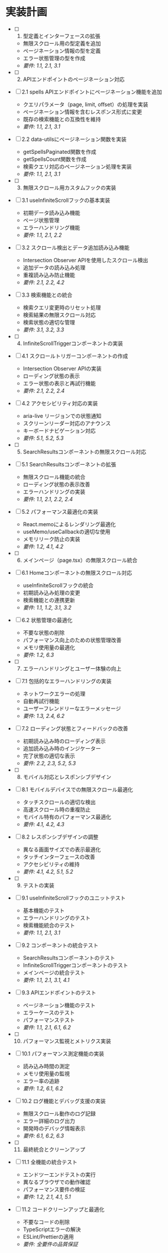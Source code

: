 # 実装計画

- [ ] 1. 型定義とインターフェースの拡張
  - 無限スクロール用の型定義を追加
  - ページネーション情報の型を定義
  - エラー状態管理の型を作成
  - _要件: 1.1, 2.1, 3.1_

- [ ] 2. APIエンドポイントのページネーション対応
- [ ] 2.1 spells APIエンドポイントにページネーション機能を追加
  - クエリパラメータ（page, limit, offset）の処理を実装
  - ページネーション情報を含むレスポンス形式に変更
  - 既存の検索機能との互換性を維持
  - _要件: 1.1, 2.1, 3.1_

- [ ] 2.2 data-utilsにページネーション関数を実装
  - getSpellsPaginated関数を作成
  - getSpellsCount関数を作成
  - 検索クエリ対応のページネーション処理を実装
  - _要件: 1.1, 2.1, 3.1_

- [ ] 3. 無限スクロール用カスタムフックの実装
- [ ] 3.1 useInfiniteScrollフックの基本実装
  - 初期データ読み込み機能
  - ページ状態管理
  - エラーハンドリング機能
  - _要件: 1.1, 2.1, 2.2_

- [ ] 3.2 スクロール検出とデータ追加読み込み機能
  - Intersection Observer APIを使用したスクロール検出
  - 追加データの読み込み処理
  - 重複読み込み防止機能
  - _要件: 2.1, 2.2, 4.2_

- [ ] 3.3 検索機能との統合
  - 検索クエリ変更時のリセット処理
  - 検索結果の無限スクロール対応
  - 検索状態の適切な管理
  - _要件: 3.1, 3.2, 3.3_

- [ ] 4. InfiniteScrollTriggerコンポーネントの実装
- [ ] 4.1 スクロールトリガーコンポーネントの作成
  - Intersection Observer APIの実装
  - ローディング状態の表示
  - エラー状態の表示と再試行機能
  - _要件: 2.1, 2.2, 2.4_

- [ ] 4.2 アクセシビリティ対応の実装
  - aria-live リージョンでの状態通知
  - スクリーンリーダー対応のアナウンス
  - キーボードナビゲーション対応
  - _要件: 5.1, 5.2, 5.3_

- [ ] 5. SearchResultsコンポーネントの無限スクロール対応
- [ ] 5.1 SearchResultsコンポーネントの拡張
  - 無限スクロール機能の統合
  - ローディング状態の表示改善
  - エラーハンドリングの実装
  - _要件: 1.1, 2.1, 2.2, 2.4_

- [ ] 5.2 パフォーマンス最適化の実装
  - React.memoによるレンダリング最適化
  - useMemo/useCallbackの適切な使用
  - メモリリーク防止の実装
  - _要件: 1.2, 4.1, 4.2_

- [ ] 6. メインページ（page.tsx）の無限スクロール統合
- [ ] 6.1 Homeコンポーネントの無限スクロール対応
  - useInfiniteScrollフックの統合
  - 初期読み込み処理の変更
  - 検索機能との連携更新
  - _要件: 1.1, 1.2, 3.1, 3.2_

- [ ] 6.2 状態管理の最適化
  - 不要な状態の削除
  - パフォーマンス向上のための状態管理改善
  - メモリ使用量の最適化
  - _要件: 1.2, 6.3_

- [ ] 7. エラーハンドリングとユーザー体験の向上
- [ ] 7.1 包括的なエラーハンドリングの実装
  - ネットワークエラーの処理
  - 自動再試行機能
  - ユーザーフレンドリーなエラーメッセージ
  - _要件: 1.3, 2.4, 6.2_

- [ ] 7.2 ローディング状態とフィードバックの改善
  - 初期読み込み時のローディング表示
  - 追加読み込み時のインジケーター
  - 完了状態の適切な表示
  - _要件: 2.2, 2.3, 5.2, 5.3_

- [ ] 8. モバイル対応とレスポンシブデザイン
- [ ] 8.1 モバイルデバイスでの無限スクロール最適化
  - タッチスクロールの適切な検出
  - 高速スクロール時の重複防止
  - モバイル特有のパフォーマンス最適化
  - _要件: 4.1, 4.2, 4.3_

- [ ] 8.2 レスポンシブデザインの調整
  - 異なる画面サイズでの表示最適化
  - タッチインターフェースの改善
  - アクセシビリティの維持
  - _要件: 4.1, 4.2, 5.1, 5.2_

- [ ] 9. テストの実装
- [ ] 9.1 useInfiniteScrollフックのユニットテスト
  - 基本機能のテスト
  - エラーハンドリングのテスト
  - 検索機能統合のテスト
  - _要件: 1.1, 2.1, 3.1_

- [ ] 9.2 コンポーネントの統合テスト
  - SearchResultsコンポーネントのテスト
  - InfiniteScrollTriggerコンポーネントのテスト
  - メインページの統合テスト
  - _要件: 1.1, 2.1, 3.1, 4.1_

- [ ] 9.3 APIエンドポイントのテスト
  - ページネーション機能のテスト
  - エラーケースのテスト
  - パフォーマンステスト
  - _要件: 1.1, 2.1, 6.1, 6.2_

- [ ] 10. パフォーマンス監視とメトリクス実装
- [ ] 10.1 パフォーマンス測定機能の実装
  - 読み込み時間の測定
  - メモリ使用量の監視
  - エラー率の追跡
  - _要件: 1.2, 6.1, 6.2_

- [ ] 10.2 ログ機能とデバッグ支援の実装
  - 無限スクロール動作のログ記録
  - エラー詳細のログ出力
  - 開発時のデバッグ情報表示
  - _要件: 6.1, 6.2, 6.3_

- [ ] 11. 最終統合とクリーンアップ
- [ ] 11.1 全機能の統合テスト
  - エンドツーエンドテストの実行
  - 異なるブラウザでの動作確認
  - パフォーマンス要件の検証
  - _要件: 1.2, 2.1, 4.1, 5.1_

- [ ] 11.2 コードクリーンアップと最適化
  - 不要なコードの削除
  - TypeScriptエラーの解決
  - ESLint/Prettierの適用
  - _要件: 全要件の品質保証_
